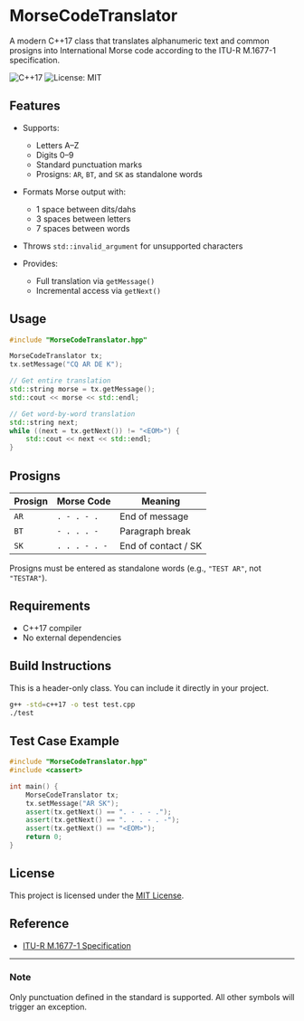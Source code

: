 # MorseCodeTranslator

A modern C++17 class that translates alphanumeric text and common prosigns into International Morse code according to the ITU-R M.1677-1 specification.

![C++17](https://img.shields.io/badge/C%2B%2B-17-blue.svg)
![License: MIT](https://img.shields.io/badge/License-MIT-yellow.svg)

## Features

* Supports:

  * Letters A–Z
  * Digits 0–9
  * Standard punctuation marks
  * Prosigns: `AR`, `BT`, and `SK` as standalone words
* Formats Morse output with:

  * 1 space between dits/dahs
  * 3 spaces between letters
  * 7 spaces between words
* Throws `std::invalid_argument` for unsupported characters
* Provides:

  * Full translation via `getMessage()`
  * Incremental access via `getNext()`

## Usage

```cpp
#include "MorseCodeTranslator.hpp"

MorseCodeTranslator tx;
tx.setMessage("CQ AR DE K");

// Get entire translation
std::string morse = tx.getMessage();
std::cout << morse << std::endl;

// Get word-by-word translation
std::string next;
while ((next = tx.getNext()) != "<EOM>") {
    std::cout << next << std::endl;
}
```

## Prosigns

| Prosign | Morse Code    | Meaning             |
| ------- | ------------- | ------------------- |
| `AR`    | `. - . - .`   | End of message      |
| `BT`    | `- . . . -`   | Paragraph break     |
| `SK`    | `. . . - . -` | End of contact / SK |

Prosigns must be entered as standalone words (e.g., `"TEST AR"`, not `"TESTAR"`).

## Requirements

* C++17 compiler
* No external dependencies

## Build Instructions

This is a header-only class. You can include it directly in your project.

```sh
g++ -std=c++17 -o test test.cpp
./test
```

## Test Case Example

```cpp
#include "MorseCodeTranslator.hpp"
#include <cassert>

int main() {
    MorseCodeTranslator tx;
    tx.setMessage("AR SK");
    assert(tx.getNext() == ". - . - .");
    assert(tx.getNext() == ". . . - . -");
    assert(tx.getNext() == "<EOM>");
    return 0;
}
```

## License

This project is licensed under the [MIT License](LICENSE.md).

## Reference

* [ITU-R M.1677-1 Specification](https://www.itu.int/rec/R-REC-M.1677-1-200910-I)

---

### Note

Only punctuation defined in the standard is supported. All other symbols will trigger an exception.
